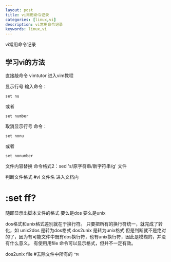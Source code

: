 ```yaml
---
layout: post
title: vi常用命令记录
categories: [linux,vi]
description: vi常用命令记录
keywords: linux,vi
---
```


vi常用命令记录


## 学习vi的方法

直接敲命令  vimtutor 进入vim教程

显示行号
输入命令：

    set nu

或者

    set number

取消显示行号
命令：

    set nonu

或者

    set nonumber

文件内容替换
命令格式2：sed 's/原字符串/新字符串/g' 文件

判断文件格式
#vi 文件名 进入文档内

# :set ff?

随即显示出脚本文件的格式 要么是dos 要么是unix

dos格式和unix格式差别就在于换行符。
只要把所有的换行符统一，就完成了转化，如
unix2dos 是转为dos格式
dos2unix 是转为unix格式
但是判断就不是绝对的了，因为有可能文件中既有dos换行符，也有unix换行符，因此是模糊的，并没有什么意义。
有使用用file 命令可以显示格式，但并不一定有效。

dos2unix file #去除文件中所有的 `^M`



